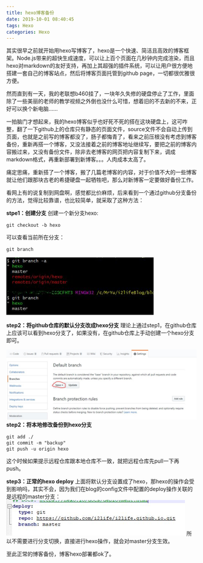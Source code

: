```yaml
---
title: hexo博客备份
date: 2019-10-01 08:40:45
tags: Hexo
categories: Hexo
---
```


其实很早之前就开始用hexo写博客了，hexo是一个快速、简洁且高效的博客框架。Node.js带来的超快生成速度，可以让上百个页面在几秒钟内完成渲染，而且hexo对markdown的友好支持，再加上其超强的插件系统，可以让用户很方便地搭建一套自己的博客站点，然后将博客页面托管到github page，一切都很优雅很方便。

然而直到有一天，我的老联想b460挂了，一块年久失修的硬盘停止了工作，里面除了一些美丽的老师的教学视频之外倒也没什么可惜，想着旧的不去新的不来，正好可以换个新电脑……

一拍脑门才想起来，我的hexo博客似乎也好死不死的搭在这块硬盘上，这可咋整，翻了一下github上的仓库只有静态的页面文件，source文件不会自动上传到页面，也就是之前写的博客都没了，肠子都悔青了，看来之前压根没有考虑到博客备份，重新再搭一个博客，又没法接着之前的博客地址继续写，要把之前的博客内容搬过来，又没有备份文件，除非去老博客的网页把内容复制下来，调成markdown格式，再重新部署到新博客。。。人肉成本太高了。

痛定思痛，重新搭了一个博客，搬了几篇老博客的内容，对于价值不大的一些博客就让他们跟那块古老的希捷硬盘一起牺牲吧，那么对新博客一定要做好备份工作。

看网上有的说复制到网盘啊，感觉都比价麻烦，后来看到一个通过github分支备份的方法，觉得比较靠谱，也比较简单，就采取了这种方法：

**stpe1：创建分支**
创建一个新分支hexo:
```shell
git checkout -b hexo
```
可以查看当前所在分支：
```shell
git branch
```

![](https://raw.githubusercontent.com/i2life/imageBed/master/git.JPG)

**step2：将github仓库的默认分支改成hexo分支**
理论上通过step1，在github仓库上应该可以看到hexo分支了，如果没有，在github仓库上手动创建一个hexo分支即可。

![](https://raw.githubusercontent.com/i2life/imageBed/master/hexo.JPG)
**step2：将本地修改备份到hexo分支**
```shell
git add ./
git commit -m "backup"
git push -u origin hexo
```

这个时候如果提示远程仓库跟本地仓库不一致，就把远程仓库先pull一下再push。

**step3：正常的hexo deploy**
上面将默认分支设置成了hexo，那hexo的操作会受到影响吗，其实不会，因为我们在blog的config文件中配置的deploy操作关联的是远程的master分支：
![](https://raw.githubusercontent.com/i2life/imageBed/master/config.JPG)
所以不需要进行分支切换，直接进行hexo操作，就会对master分支生效。

至此正常的博客备份，博客hexo部署都ok了。
